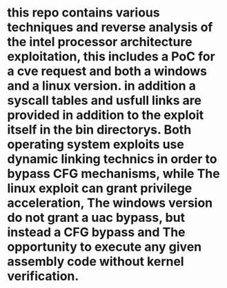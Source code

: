 # this repo contains various techniques and reverse analysis of the intel processor architecture exploitation, this includes a PoC for a cve request and both a windows and a linux version. in addition a syscall tables and usfull links are provided in addition to the exploit itself in the bin directorys. Both operating system exploits use dynamic linking technics in order to bypass CFG mechanisms, while The linux exploit can grant privilege acceleration, The windows version do not grant a uac bypass, but instead a CFG bypass and The opportunity to execute any given assembly code without kernel verification.
